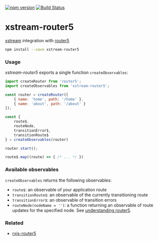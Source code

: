 [![npm version](https://badge.fury.io/js/xstream-router5.svg)](https://badge.fury.io/js/xstream-router5)
[![Build Status](https://travis-ci.org/router5/xstream-router5.svg?branch=master)](https://travis-ci.org/router5/xstream-router5?branch=master)

# xstream-router5

[xstream](http://staltz.com/xstream/) integration with [router5](http://router5.github.io)

```sh
npm install --save xstream-router5
```

### Usage

_xstream-router5_ exports a single function `createObservables`:

```js
import createRouter from 'router5';
import createObservables from 'xstream-router5';

const router = createRouter([
    { name: 'home', path: '/home' },
    { name: 'about', path: '/about' }
]);

const {
    route$,
    routeNode,
    transitionError$,
    transitionRoute$
} = createObservables(router)

router.start();

route$.map((route) => { /* ... */ })
```

### Available observables

`createObservables` returns the following observables:
- `route$`: an observable of your application route
- `transitionRoute$`: an observable of the currently transitioning route
- `transitionError$`: an observable of transition errors
- `routeNode(nodeName = '')`: a function returning an observable of route updates for the specified node. See [understanding router5](http://router5.github.io/docs/understanding-router5.html).

### Related

- [rxjs-router5](../rxjs-router5)
